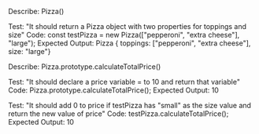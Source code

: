 Describe: Pizza()

Test: "It should return a Pizza object with two properties for toppings and size"
Code: const testPizza = new Pizza(["pepperoni", "extra cheese"], "large");
Expected Output: Pizza { toppings: ["pepperoni", "extra cheese"], size: "large"}

Describe: Pizza.prototype.calculateTotalPrice()

Test: "It should declare a price variable = to 10 and return that variable"
Code: Pizza.prototype.calculateTotalPrice();
Expected Output: 10

Test: "It should add 0 to price if testPizza has "small" as the size value and return the new value of price"
Code: testPizza.calculateTotalPrice();
Expected Output: 10